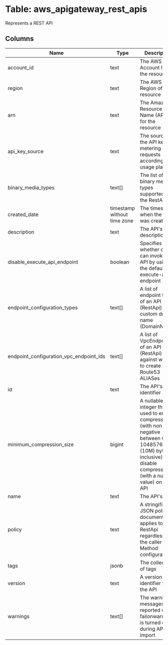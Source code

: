 
# Table: aws_apigateway_rest_apis
Represents a REST API
## Columns
| Name        | Type           | Description  |
| ------------- | ------------- | -----  |
|account_id|text|The AWS Account ID of the resource|
|region|text|The AWS Region of the resource|
|arn|text|The Amazon Resource Name (ARN) for the resource|
|api_key_source|text|The source of the API key for metering requests according to a usage plan|
|binary_media_types|text[]|The list of binary media types supported by the RestApi|
|created_date|timestamp without time zone|The timestamp when the API was created|
|description|text|The API's description|
|disable_execute_api_endpoint|boolean|Specifies whether clients can invoke your API by using the default execute-api endpoint|
|endpoint_configuration_types|text[]|A list of endpoint types of an API (RestApi) or its custom domain name (DomainName)|
|endpoint_configuration_vpc_endpoint_ids|text[]|A list of VpcEndpointIds of an API (RestApi) against which to create Route53 ALIASes|
|id|text|The API's identifier|
|minimum_compression_size|bigint|A nullable integer that is used to enable compression (with non-negative between 0 and 10485760 (10M) bytes, inclusive) or disable compression (with a null value) on an API|
|name|text|The API's name|
|policy|text|A stringified JSON policy document that applies to this RestApi regardless of the caller and Method configuration|
|tags|jsonb|The collection of tags|
|version|text|A version identifier for the API|
|warnings|text[]|The warning messages reported when failonwarnings is turned on during API import|
